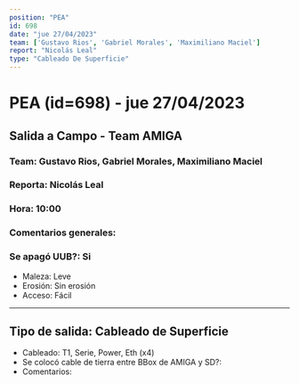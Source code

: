 ```yaml
---
position: "PEA"
id: 698
date: "jue 27/04/2023"
team: ['Gustavo Rios', 'Gabriel Morales', 'Maximiliano Maciel']
report: "Nicolás Leal"
type: "Cableado De Superficie"
---
```


# PEA (id=698) - jue 27/04/2023
## Salida a Campo - Team AMIGA
### Team: Gustavo Rios, Gabriel Morales, Maximiliano Maciel
### Reporta: Nicolás Leal
### Hora: 10:00
### Comentarios generales: 
### Se apagó UUB?: Si 
- Maleza: Leve
- Erosión: Sin erosión
- Acceso: Fácil
---------
## Tipo de salida: Cableado de Superficie
   - Cableado: T1, Serie, Power, Eth (x4)
   - Se colocó cable de tierra entre BBox de AMIGA y SD?: 
   - Comentarios: 
